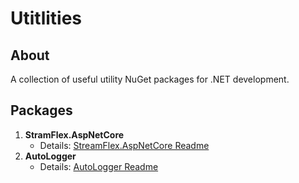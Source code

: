 # Utitlities

## About
A collection of useful utility NuGet packages for .NET development.

## Packages
1. **StramFlex.AspNetCore**  
   - Details: [StreamFlex.AspNetCore Readme](https://github.com/joe97z/Utitlites/blob/master/AspNetCore.FileStreamer/Readme.md)
2. **AutoLogger**  
   - Details: [AutoLogger Readme](https://github.com/joe97z/Utitlites/blob/master/AutoLog/README.md)
